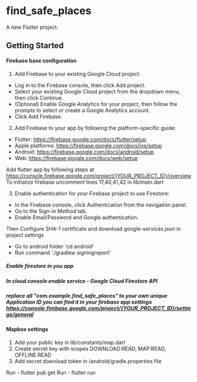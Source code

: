 # find_safe_places

A new Flutter project.

## Getting Started

#### Firebase base configuration
1. Add Firebase to your existing Google Cloud project:
- Log in to the Firebase console, then click Add project.
- Select your existing Google Cloud project from the dropdown menu, then click Continue.
- (Optional) Enable Google Analytics for your project, then follow the prompts to select or create a Google Analytics account.
- Click Add Firebase.

2. Add Firebase to your app by following the platform-specific guide:
- Flutter: https://firebase.google.com/docs/flutter/setup
- Apple platforms: https://firebase.google.com/docs/ios/setup
- Android: https://firebase.google.com/docs/android/setup
- Web: https://firebase.google.com/docs/web/setup

Add flutter app by following steps at https://console.firebase.google.com/project/{YOUR_PROJECT_ID}/overview 
To initialize firebase uncomment lines 17,40,41,42 in lib/main.dart

3. Enable authentication for your Firebase project to use Firestore:
- In the Firebase console, click Authentication from the navigation panel.
- Go to the Sign-in Method tab.
- Enable Email/Password and Google authentication.

Then Configure SHA-1 certificate and download google-services.json in project settings
- Go to android folder 'cd android'
- Run command './gradlew signingreport'

##### Enable firestore in you app
##### In cloud console enable service - Google Cloud Firestore API
##### replace all "com.example.find_safe_places" to your own unique Application ID you can find it in your firebase app settings https://console.firebase.google.com/project/{YOUR_PROJECT_ID}/settings/general 

#### Mapbox settings
1. Add your public key in lib/constants/map.dart
2. Create secret key with scopes DOWNLOAD:READ, MAP:READ, OFFLINE:READ
3. Add secret download token in /android/gradle.properties file

Run - flutter pub get
Run - flutter run